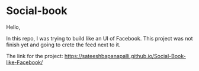 # Social-book

Hello,

In this repo, I was trying to build like an UI of Facebook. This project was not finish yet and going to crete the feed next to it.

 The link for the project:
 https://sateeshbapanapalli.github.io/Social-Book-like-Facebook/
